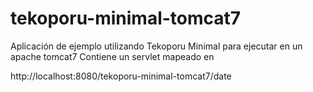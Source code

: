 tekoporu-minimal-tomcat7
========================

Aplicación de ejemplo utilizando Tekoporu Minimal para ejecutar en un apache tomcat7
Contiene un servlet mapeado en 

http://localhost:8080/tekoporu-minimal-tomcat7/date

